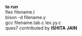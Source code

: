**to run**   
flex filename.l  
bison -d filename.y     
gcc filename.tab.c lex.yy.c    
ques7 contributed by **ISHITA JAIN**
